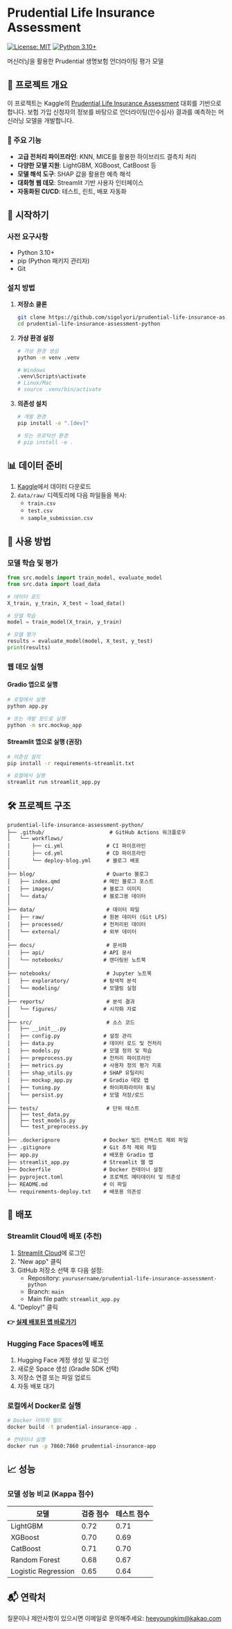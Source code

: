 # Prudential Life Insurance Assessment

[![License: MIT](https://img.shields.io/badge/License-MIT-yellow.svg)](https://opensource.org/licenses/MIT)
[![Python 3.10+](https://img.shields.io/badge/python-3.10+-blue.svg)](https://www.python.org/downloads/)

머신러닝을 활용한 Prudential 생명보험 언더라이팅 평가 모델

## 📌 프로젝트 개요

이 프로젝트는 Kaggle의 [Prudential Life Insurance Assessment](https://www.kaggle.com/competitions/prudential-life-insurance-assessment) 대회를 기반으로 합니다. 보험 가입 신청자의 정보를 바탕으로 언더라이팅(인수심사) 결과를 예측하는 머신러닝 모델을 개발합니다.

### 🌟 주요 기능

- **고급 전처리 파이프라인**: KNN, MICE를 활용한 하이브리드 결측치 처리
- **다양한 모델 지원**: LightGBM, XGBoost, CatBoost 등
- **모델 해석 도구**: SHAP 값을 활용한 예측 해석
- **대화형 웹 데모**: Streamlit 기반 사용자 인터페이스
- **자동화된 CI/CD**: 테스트, 린트, 배포 자동화

## 🚀 시작하기

### 사전 요구사항

- Python 3.10+
- pip (Python 패키지 관리자)
- Git

### 설치 방법

1. **저장소 클론**
   ```bash
   git clone https://github.com/sigolyori/prudential-life-insurance-assessment-python.git
   cd prudential-life-insurance-assessment-python
   ```

2. **가상 환경 설정**
   ```bash
   # 가상 환경 생성
   python -m venv .venv
   
   # Windows
   .venv\Scripts\activate
   # Linux/Mac
   # source .venv/bin/activate
   ```

3. **의존성 설치**
   ```bash
   # 개발 환경
   pip install -e ".[dev]"
   
   # 또는 프로덕션 환경
   # pip install -e .
   ```

## 📊 데이터 준비

1. [Kaggle](https://www.kaggle.com/competitions/prudential-life-insurance-assessment/data)에서 데이터 다운로드
2. `data/raw/` 디렉토리에 다음 파일들을 복사:
   - `train.csv`
   - `test.csv`
   - `sample_submission.csv`

## 🧪 사용 방법

### 모델 학습 및 평가

```python
from src.models import train_model, evaluate_model
from src.data import load_data

# 데이터 로드
X_train, y_train, X_test = load_data()

# 모델 학습
model = train_model(X_train, y_train)

# 모델 평가
results = evaluate_model(model, X_test, y_test)
print(results)
```

### 웹 데모 실행

#### Gradio 앱으로 실행
```bash
# 로컬에서 실행
python app.py

# 또는 개발 모드로 실행
python -m src.mockup_app
```

#### Streamlit 앱으로 실행 (권장)
```bash
# 의존성 설치
pip install -r requirements-streamlit.txt

# 로컬에서 실행
streamlit run streamlit_app.py
```

## 🛠 프로젝트 구조

```
prudential-life-insurance-assessment-python/
├── .github/                     # GitHub Actions 워크플로우
│   └── workflows/
│       ├── ci.yml              # CI 파이프라인
│       ├── cd.yml              # CD 파이프라인
│       └── deploy-blog.yml     # 블로그 배포
│
├── blog/                       # Quarto 블로그
│   ├── index.qmd              # 메인 블로그 포스트
│   ├── images/                # 블로그 이미지
│   └── data/                  # 블로그용 데이터
│
├── data/                       # 데이터 파일
│   ├── raw/                   # 원본 데이터 (Git LFS)
│   ├── processed/             # 전처리된 데이터
│   └── external/              # 외부 데이터
│
├── docs/                       # 문서화
│   ├── api/                   # API 문서
│   └── notebooks/             # 렌더링된 노트북
│
├── notebooks/                  # Jupyter 노트북
│   ├── exploratory/           # 탐색적 분석
│   └── modeling/              # 모델링 실험
│
├── reports/                    # 분석 결과
│   └── figures/               # 시각화 자료
│
├── src/                        # 소스 코드
│   ├── __init__.py
│   ├── config.py              # 설정 관리
│   ├── data.py                # 데이터 로드 및 전처리
│   ├── models.py              # 모델 정의 및 학습
│   ├── preprocess.py          # 전처리 파이프라인
│   ├── metrics.py             # 사용자 정의 평가 지표
│   ├── shap_utils.py          # SHAP 유틸리티
│   ├── mockup_app.py          # Gradio 데모 앱
│   ├── tuning.py              # 하이퍼파라미터 튜닝
│   └── persist.py             # 모델 저장/로드
│
├── tests/                      # 단위 테스트
│   ├── test_data.py
│   ├── test_models.py
│   └── test_preprocess.py
│
├── .dockerignore              # Docker 빌드 컨텍스트 제외 파일
├── .gitignore                 # Git 추적 제외 파일
├── app.py                     # 배포용 Gradio 앱
├── streamlit_app.py           # Streamlit 웹 앱
├── Dockerfile                 # Docker 컨테이너 설정
├── pyproject.toml             # 프로젝트 메타데이터 및 의존성
├── README.md                  # 이 파일
└── requirements-deploy.txt    # 배포용 의존성
```

## 🚀 배포

### Streamlit Cloud에 배포 (추천)

1. [Streamlit Cloud](https://share.streamlit.io/)에 로그인
2. "New app" 클릭
3. GitHub 저장소 선택 후 다음 설정:
   - Repository: `yourusername/prudential-life-insurance-assessment-python`
   - Branch: `main`
   - Main file path: `streamlit_app.py`
4. "Deploy!" 클릭

**👉 [실제 배포된 앱 바로가기](https://sigolyori-prudential-life-insurance-assess-streamlit-app-ddmkre.streamlit.app/)**

### Hugging Face Spaces에 배포

1. Hugging Face 계정 생성 및 로그인
2. 새로운 Space 생성 (Gradle SDK 선택)
3. 저장소 연결 또는 파일 업로드
4. 자동 배포 대기

### 로컬에서 Docker로 실행

```bash
# Docker 이미지 빌드
docker build -t prudential-insurance-app .

# 컨테이너 실행
docker run -p 7860:7860 prudential-insurance-app
```

## 📈 성능

### 모델 성능 비교 (Kappa 점수)

| 모델 | 검증 점수 | 테스트 점수 |
|------|-----------|-------------|
| LightGBM | 0.72 | 0.71 |
| XGBoost | 0.70 | 0.69 |
| CatBoost | 0.71 | 0.70 |
| Random Forest | 0.68 | 0.67 |
| Logistic Regression | 0.65 | 0.64 |

## 📬 연락처

질문이나 제안사항이 있으시면 이메일로 문의해주세요: heeyoungkim@kakao.com
